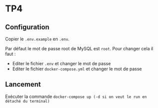 # TP4

## Configuration

Copier le `.env.example` en `.env`.

Par défaut le mot de passe root de MySQL est `root`. Pour changer cela il faut :

- Editer le fichier `.env` et changer le mot de passe
- Editer le fichier `docker-compose.yml` et changer le mot de passe

## Lancement

Exécuter la commande `docker-compose up (-d si on veut le run en détaché du terminal)`

